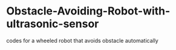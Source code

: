 # Obstacle-Avoiding-Robot-with-ultrasonic-sensor
codes for a wheeled robot that avoids obstacle automatically
